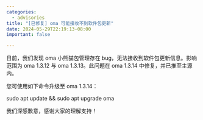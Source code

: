 ```yaml
---
categories:
  - advisories
title: "[已修复] oma 可能接收不到软件包更新"
date: 2024-05-29T22:19:13-08:00
important: false

---
```


日前，我们发现 oma 小熊猫包管理存在 bug，无法接收到软件包更新信息。影响范围为 oma 1.3.12 与 oma 1.3.13。此问题在  oma 1.3.14 中修复，并已推至主源内。

您可使用如下命令升级至 oma 1.3.14：

sudo apt update && sudo apt upgrade oma

我们深感歉意，感谢大家的理解支持！
